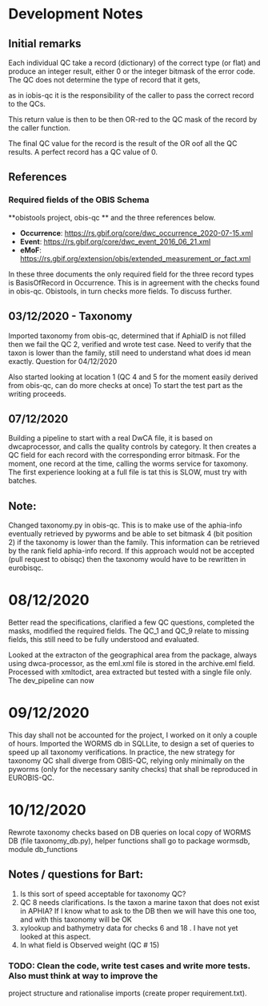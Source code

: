 # Development Notes 

## Initial remarks 
 
Each individual QC take a record (dictionary) of the correct type (or flat) and produce an integer result,
either 0 or the integer bitmask of the error code. The QC does not determine the type of record that it gets, 

as in iobis-qc it is the responsibility of the caller to pass the correct record to the QCs. 

This return value is then to be then OR-red to the QC mask of the record by the caller function.

The final QC value for the record is the result of the OR oof all the QC results. A perfect record 
has a QC value of 0. 

## References 
### Required fields of the OBIS Schema 

**obistools project, obis-qc ** and the three references below. 

- **Occurrence**: https://rs.gbif.org/core/dwc_occurrence_2020-07-15.xml   
- **Event**: https://rs.gbif.org/core/dwc_event_2016_06_21.xml
- **eMoF**: https://rs.gbif.org/extension/obis/extended_measurement_or_fact.xml
 
 
In these three documents the only required field for the three record types is BasisOfRecord in 
Occurrence. This is in agreement with the checks found in obis-qc. 
Obistools, in turn checks more fields.  To discuss further.
 
 
 ## 03/12/2020 - Taxonomy 
 
 Imported taxonomy from obis-qc, determined that if AphiaID is not filled then we fail the QC 2, verified
 and wrote test case. Need to verify that the taxon is lower than the family, still need to understand
 what does id mean exactly.  Question for 04/12/2020
 
 Also started looking at location 1 (QC 4 and 5 for the moment easily derived from obis-qc, can do more checks at once) 
 To start the test part as the writing proceeds. 
 
 ## 07/12/2020

Building a pipeline to start with a real DwCA file, it is based on dwcaprocessor, and calls the 
quality controls by category. It then creates a QC field for each record with the corresponding 
error bitmask. For the moment, one record at the time, calling the worms service for taxomony. 
The first experience looking at a full file is tat this is SLOW, must try with batches.

## Note: 

Changed taxonomy.py in obis-qc. This is to make use of the aphia-info eventually retrieved by 
pyworms and be able to set bitmask 4 (bit position 2) if the taxonomy is lower than the family. 
This information can be retrieved by the rank field aphia-info record. If this approach would 
not be accepted (pull request to obisqc) then the taxonomy would have to be rewritten in eurobisqc. 



# 08/12/2020 
Better read the specifications, clarified a few QC questions, completed the masks, modified the 
required fields. The QC_1 and QC_9 relate to missing fields, this still need to be fully 
understood and evaluated. 

Looked at the extracton of the geographical area from the package, always using dwca-processor, 
as the eml.xml file is stored in the archive.eml field. Processed with xmltodict, area extracted 
but tested with a single file only. The dev_pipeline can now 

# 09/12/2020 
This day shall not be accounted for the project, I worked on it only a couple of hours. Imported 
the WORMS db in SQLLite, to design a set of queries to speed up all taxonomy verifications. 
In practice, the new strategy for taxonomy QC shall diverge from OBIS-QC, relying only 
minimally on the pyworms (only for the necessary sanity checks) that shall be reproduced in EUROBIS-QC.  

# 10/12/2020 
Rewrote taxonomy checks based on DB queries on local copy of WORMS DB (file taxonomy_db.py), 
helper functions shall go to package wormsdb, module db_functions 

## Notes / questions for Bart: 
1) Is this sort of speed acceptable for taxonomy QC?
2) QC 8 needs clarifications. Is the taxon a marine taxon that does not exist in APHIA? If I know what 
to ask to the DB then we will have this one too, and with this taxonomy will be OK 
3) xylookup and bathymetry data for checks 6 and 18 . I have not yet looked at this aspect. 
4) In what field is Observed weight (QC # 15)
 


### TODO: Clean the code, write test cases and write more tests. Also must think at way to improve the 
project structure and rationalise imports (create proper requirement.txt).


